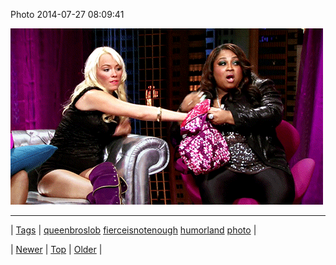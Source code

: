<!--
title: Photo 2014-07-27 08
date: 2020-06-28T15:27:00.359Z
tags: queenbroslob, fierceisnotenough, humorland, photo
-->


Photo 2014-07-27 08:09:41

![](92996736764-0.gif)

<!--BOTTOM-POST-NAVIGATION-->
---

| [Tags](tags.md) | [queenbroslob](tag-queenbroslob.md) [fierceisnotenough](tag-fierceisnotenough.md) [humorland](tag-humorland.md) [photo](tag-photo.md) |

| [Newer](92992363768.md) | [Top](index.md) | [Older](93000386765.md) |